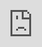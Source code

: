 ```yaml
---
title: Falling Forward
date: 2023-01-18
author: adam@someparty.ca (Adam White)
description: It's an untimely and uneven Canuck audio roundup from Pillea, Teleporters, Cell Deth, Apollo Ghosts, The New Pornographers, Heraclitus Akimbo meets Psychic Surfer (of Stargoon), Fucked Up, Pami and Jake (of The Burning Hell), Confusionaires, Strange Attractor, Audio Visceral, Miss Emvy, Dead Alright, Leonids, Sunnyside Uppers, and B.A. Johnston!
---
```


###[Pillea](https://pillea.bandcamp.com): "Falling Forward"
==Preview and purchase at [Bandcamp](https://pillea.bandcamp.com/track/falling-forward-2)==

Micah Brown's issued the first new recording from his [Pillea](https://pillea.bandcamp.com) project since relocating from Montreal to Toronto. The melancholic "Falling Forward" arrives as the first follow-up to the band's 2021 debut *Swell*, expanding that on that album's classicly-minded emo roots with brief bursts of shoegaze noise. On the track, the artist revealed:

>"The song comes from a place of trying to be comfortable with acknowledging when you fall into familiar patterns. I started to realize how many of my traits and habits I inherited from other people, some tendencies I liked and others I didn't. In 'Falling Forward,' I try to acknowledge that even if I want to change some of these tendencies, others have ultimately made benefitted me. It's about trying to confront the ways you've been reactionary,  and acknowledging when that may or may not have served me."

Brown recorded the song in his new home studio and Matt Tomasi's Concrete Smile in Toronto's east end. Harris Newman mastered in Montreal at Grey Market Mastering. This looks to be the first reveal of a half-dozen new demos, so look for those as the year progresses.

Pillea's accomplished eight-song *Swell* arrived in May 2021 from Tennessee's [Sun Eater Records](https://linktr.ee/SunEaterRecords). Before that milestone we perhaps knew him best as a frequent engineering credit on Some Party-showcased bands like [BBQT](https://bbqtband.bandcamp.com) and [Conditioner](http://ccconditionerrr.bandcamp.com/). As a musician, he previously fronted the St. John's group [MAANS](https://maans.bandcamp.com/), toured as a guitarist with [Fog Lake](https://foglake.bandcamp.com), and most recently played bass with the melodic hardcore combo [Instep](https://instep514.bandcamp.com).

<iframe style="border: 0; width: 350px; height: 442px;" src="https://bandcamp.com/EmbeddedPlayer/track=191703958/size=large/bgcol=ffffff/linkcol=0687f5/tracklist=false/transparent=true/" seamless><a href="https://pillea.bandcamp.com/track/falling-forward-2">Falling Forward by Pillea</a></iframe>

###[Teleporters](https://teleporters.bandcamp.com): *Undone in Otherspace*
==Preview and purchase at [Bandcamp](https://teleporters.bandcamp.com/album/undone-in-otherspace)==

I'm pretty sure sci-fi punks [Teleporters](https://teleporters.bandcamp.com) hail from Sudbury, but it's probably better for their carefully constructed shtick that their origins remain shrouded in mystery. In December, the high-concept group issued *Undone in Otherspace*, a nine-song album featuring a slate of classic punk songs with pulp adventure trappings and a peppering of psychedelia. On paper, that may imply a strong Misfits lineage -- but the band's embrace of cool surf licks and their vocalist's oft-frantic, warbling delivery make a stronger case for the Dead Kennedys.

The band sold out of their initial run of records and tapes, and it's easy to see why. Rarely do you see a debut project so meticulously designed. *Undone in Otherspace* comes wrapped in absolutely eye-catching artwork, perfectly replicating the distressed look of a thoroughly thrashed 50s sci-fi novel. The album arrived both as a cassette (in a wonderfully vintage clamshell reminiscent of a VHS rental) and as a limited lathe cut LP. Like many of the lathes I've featured here, this is a small batch crafted by Robyn Raymond at [Red Spade Records](https://www.redspaderecords.com/). Your only play, at this point, is to snag the audio from Bandcamp - but here's hoping that changes. The album arrived through DevilHouse Publishing, quite likely a label the band made up, but one that fits their pulp style perfectly.

In November of 2022, Teleporters shared a video for the single "Forgetterman." Directed by Chien Moyen of [Bad Taste Cinema](https://www.youtube.com/@badtastecinema705/), it plays out like a fever dream of some low-budget X-Files knockoff. You can find it on [YouTube](https://www.youtube.com/watch?v=bTFT0nrkCpg).

<iframe style="border: 0; width: 350px; height: 470px;" src="https://bandcamp.com/EmbeddedPlayer/album=2182653949/size=large/bgcol=ffffff/linkcol=0687f5/tracklist=false/transparent=true/" seamless><a href="https://teleporters.bandcamp.com/album/undone-in-otherspace">Undone in Otherspace by Teleporters</a></iframe>

###[Cell Deth](https://sewerciderex.bandcamp.com/album/cell-deth-demo): *Demo*
==Preview and purchase at [Bandcamp](https://sewerciderex.bandcamp.com/album/cell-deth-demo)==

It's been too long since we've heard from our friends at [Sewercide Records](https://sewerciderex.bandcamp.com), but the purveyors of only the scuzziest Maritime rackets came roaring back with the new demo from [Cell Deth](https://sewerciderex.bandcamp.com/album/cell-deth-demo). The six-song collection's available in a one-time cassette run of 100 copies, showcasing the latest from Charlottetown's surprisingly fruitful punk and hardcore scene. You can hear the complete set digitally or pick up a tape at Bandcamp - either way, you'll be spoiled with nearly four entire minutes of breakneck, lo-fi chaos.

The group features [Antibodies](https://antibodieschtn.bandcamp.com/) members Brett Sanderson and Ryan Kirkpatrick paired with Matt and Story Sheidow. The latter pair earlier played as the powerviolence duo [Uncle](https://uncle902.bandcamp.com), and Matt's known as a member of the defunct PEI hardcore favourites [Acousma](https://acousmahc.bandcamp.com/).

Cell Deth is the second contemporary project from Story Sheidow we've discussed recently. In December, we finally heard the debut EP from [Coy](https://coycoycoy.bandcamp.com), her indie rock/pop-punk trio. That band recorded their *Bury Me* EP in 2019, only to see it temporarily swallowed in the early-pandemic black hole.

Antibodies last issued their plainly named *LP 2021* in (you guessed it) 2021.

<iframe style="border: 0; width: 350px; height: 470px;" src="https://bandcamp.com/EmbeddedPlayer/album=930692412/size=large/bgcol=ffffff/linkcol=0687f5/tracklist=false/transparent=true/" seamless><a href="https://sewerciderex.bandcamp.com/album/cell-deth-demo">Cell Deth - Demo by Sewercide Records</a></iframe>

###[Apollo Ghosts](https://apolloghosts.bandcamp.com/): "Gave Up The Dream"
==Preview and purchase at [Bandcamp](https://apolloghosts.bandcamp.com/album/gave-up-the-dream)==

Vancouver veterans [Apollo Ghosts](https://apolloghosts.bandcamp.com/) have a new single out in concert with a newly announced slate of European tour dates. "Gave Up The Dream" is a gorgeous track, delivered with a lush mix by [The New Pornographers](http://www.thenewpornographers.com/)' John Collins and mastered by Josh Stevenson. The song arrives in the wake of *Pink Tiger*, the band's comeback double LP issued last spring through [You've Changed Records](https://youvechangedrecords.com/).

Apollo Ghosts performs as a four-piece, with vocalist/guitarist/pianist Adrian Teacher backed by guitarist Amanda P, bassist Robbie N, and drummer Dustin B. The recent album arrived following 2019's slow-burning instrumental *Living Memory* and marked the Ghosts' first proper outing as a full band since 2012's *Landmark*.

The group's trip overseas kicks off on March 14, with two weeks of shows booked in France and the UK (the latter alongside Leeds' [Living Body](https://livingbodylife.bandcamp.com/)).

<iframe style="border: 0; width: 350px; height: 470px;" src="https://bandcamp.com/EmbeddedPlayer/album=966401942/size=large/bgcol=ffffff/linkcol=0687f5/tracklist=false/transparent=true/" seamless><a href="https://apolloghosts.bandcamp.com/album/gave-up-the-dream">Gave Up The Dream by Apollo Ghosts</a></iframe>

###[The New Pornographers](http://www.thenewpornographers.com/): "Really Really Light"
==Watch on [YouTube](https://youtu.be/9oWiY61IbPE) - Preview and purchase at [Bandcamp](https://thenewpornos.bandcamp.com/track/really-really-light)==

Speaking of [The New Pornographers](http://www.thenewpornographers.com/), the Vancouver indie-pop titans announced their ninth full-length last week. *Continue as a Guest* arrives March 31 through [Merge Records](https://www.mergerecords.com/), the long-running band's first outing with the storied  label. In a press release, the band commented:

>"While working on the album, the idea of continuing as a guest felt very apropos to the times. Feeling out of place in culture, in society, being in a band that has been around for so long—not feeling like a part of any zeitgeist, but happy to be separate and living your simple life, your long fade-out. Living in a secluded place in an isolated time, it felt like a positive form of acceptance: find your own little nowhere, find some space to fall apart, continue as a guest."

The 10-song set, produced by A.C. Newman, kicks off with the single "Really Really Light." The track's an evolution of material scrapped from the *Brill Bruisers* sessions, and as such carries a co-writing credit for sometimes-member Dan Bejar (2014-era Dan Bejar, to be precise). You can find it visualized on YouTube in a playful video from director Christian Cerezo.

This album finds most of the band's entire modern lineup returning, with Newman again joined by John Collins, Neko Case, Todd Fancey, Kathryn Calder, and Joe Seiders in various capacities. The record adds Zach Djanikian to the core group in several roles (notably saxophone), with Paul Rigby appearing on pedal steel. The new album follows up on 2019's *In the Morse Code of Brake Lights* and an extensive tour celebrating the concurrent anniversaries of 2005's *Twin Cinema* and the band's 2000 debut *Mass Romantic*.

<iframe width="560" height="315" src="https://www.youtube.com/embed/9oWiY61IbPE" title="YouTube video player" frameborder="0" allow="accelerometer; autoplay; clipboard-write; encrypted-media; gyroscope; picture-in-picture; web-share" allowfullscreen></iframe>

###[Heraclitus Akimbo meets Psychic Surfer](https://stargoon.bandcamp.com/album/sons-of-stargoon-ep): *Sons of Stargoon* EP
==Preview and purchase at [Bandcamp](https://stargoon.bandcamp.com/album/sons-of-stargoon-ep) - Watch on [YouTube](https://youtu.be/liP6doF5whg)==

Members of Toronto's "spontaneous kosmische" band [Stargoon](https://stargoon.bandcamp.com) recently issued an immersive four-song EP through Bandcamp. The Stargoon rhythm section of bassist Matthew Fava and drummer Luca Capone anchor the groovy instrumental set. The pair's performed in recent times under the name Psychic Surfer. Joe Strutt joins them on an array of synths and pedals, crafting a satisfyingly distinct yet lovingly krautrock-adjacent sound. Strutt should be instantly familiar to followers of the Toronto underground as chief "citizen archivist" of the long-running [Mechanical Forest Sound](http://mechanicalforestsound.blogspot.com/) blog. He's also built a decades-deep catalogue of lo-fi ambient sounds as [Heraclitus Akimbo](https://heraclitusakimbo.bandcamp.com/). Strutt's toybox on these recordings includes a Bastl Kastle 1.5 modular synthesizer, an EWI (electronic wind instrument), a Concertmate-500 keyboard, and an Empress ZOIA pedal/synth hybrid. The trio recorded in December of last year at Toronto's 918 Bathurst.

You can see a video for "We're ghosts now, it's true" on [YouTube](https://youtu.be/liP6doF5whg). It's particularly recommended if you've never experienced a sensory overload from glitch-footage of hundreds of tiny squid.

The group notes that they've specifically attributed the project to [Heraclitus Akimbo meets Psychic Surfer](https://stargoon.bandcamp.com/album/sons-of-stargoon-ep) rather than Stargoon-proper due to "internal by-laws" and "guild rules." Canonical Stargoon releases, like 2019's *Second Array* and *SKY RANCH: The World Beyond The World*, oft-feature Jakob Rehlinger - no stranger to this publication as the producer behind the [King Pong](https://kingpongdubsystem.bandcamp.com/) dub project and bands like [Void Fill](https://voidfill.bandcamp.com).

<iframe style="border: 0; width: 350px; height: 470px;" src="https://bandcamp.com/EmbeddedPlayer/album=4043496332/size=large/bgcol=ffffff/linkcol=0687f5/tracklist=false/transparent=true/" seamless><a href="https://stargoon.bandcamp.com/album/sons-of-stargoon-ep">Sons of Stargoon EP by Heraclitus Akimbo meets Psychic Surfer</a></iframe>

###[Fucked Up](http://fuckedup.cc/): "I Think I Might Be Weird"
==Watch on [YouTube](https://youtu.be/ghVTi1fFqpQ) - Preview and purchase at [Bandcamp](https://fuckedup.bandcamp.com/album/one-day)==

Toronto hardcore titans [Fucked Up](http://fuckedup.cc/) recently shared a third preview of their fast-approaching *One Day* LP, debuting the hooky "I Think I Might Be Weird" with a video directed by (and starring) none other than Maxwell McCabe-Lokos. I spend more time on Discogs than IMDB, so in that spirit, this newsletter celebrates him not as a thespian but instead as the mighty Age of Danger from Toronto garage legends [The Deadly Snakes](https://en.wikipedia.org/wiki/The_Deadly_Snakes)!

The new visuals line up with Max's appearance on Damian Abraham's [Turned Out a Punk](https://audioboom.com/posts/8221681-max-mccabe-lokos-actor-director-and-former-deadly-snake) podcast, where the pair discuss the Snakes' legacy and reveal all sorts of fascinating details on an era of the Toronto punk scene that's woefully under-documented. The show hypes their conversation thusly:

>"How does one retire from music? Damian sits down with one-time Deadly Snake, Max McCabe-Lokos to find out just that. Listen in as one of the greatest front-people Toronto ever produced talks about punk, why Toronto sucks/rules and knowing it was time to walk away... forever? From the classic Classics Studios, to the world changing legacy of 5 Arlington, to the legendary Dan Burke, to the endless beefs of The Deadly Snakes: THIS IS NOT TO BE MISSED!"

You can hear Turned Out a Punk wherever you get your podcasts, with links to every possible listening vector available at Audioboom. The "I Think I Might Be Weird" video also again finds the band working with [Colin Medley](https://colinmedley.com/), who serves as a producer and editor. Abraham and Mike Haliechuk split the new album's lyrical duties down the middle. This track, in particular, is one of Haliechuk's.

The ten-track *One Day* arrives on January 27 through [Merge](https://www.mergerecords.com/), capping a fruitful few years of activity in the wake of 2018's *Dose Your Dreams*. Recently, the band shared the sludgy *Oberon* EP, the massive *Year of the Horse* Zodiac single, and a series of reissues celebrating the anniversary of *David Comes to Life*.

<iframe src="https://player.vimeo.com/video/786630778?h=dacebaae98" style="position:absolute;top:0;left:0;width:100%;height:100%;" frameborder="0" allow="autoplay; fullscreen; picture-in-picture" allowfullscreen></iframe>

###[Pami and Jake](https://pamiandjake.bandcamp.com): *End Daze*
==Preview and purchase at [Bandcamp](https://pamiandjake.bandcamp.com/album/end-daze)==

In the past year, we've heard quite a bit from the multi-faceted [Jake Nicoll](https://jakenicoll.bandcamp.com/), primarily as an increasingly vital member of PEI's [The Burning Hell](http://www.wearetheburninghell.com/). In the studio, Nicholl's made waves recently as producer of [Kelly McMichael](https://kellymcmichael.bandcamp.com/)'s Polaris shortlisted LP *Waves* LP. On a smaller scale, last summer saw the launch of his studio-in-a-camper, The Phonoautomat, which debuted at Sackville's annual [Sappyfest](http://www.sappyfest.com/).

Jake's latest solo outing is a far more intimate affair: a split album with his partner Pam Mackenzie. [Pami and Jake](https://pamiandjake.bandcamp.com)'s *End Daze* features four indie folk tunes credited to Pami, three to Jake, and an album closer billed to the pair. The duo recorded to a four-track cassette in St. John's Battery neighbourhood. You can hear the results now at Bandcamp, with tapes due soon.

<iframe style="border: 0; width: 350px; height: 470px;" src="https://bandcamp.com/EmbeddedPlayer/album=622288089/size=large/bgcol=ffffff/linkcol=0687f5/tracklist=false/transparent=true/" seamless><a href="https://pamiandjake.bandcamp.com/album/end-daze">end daze by Pami and Jake</a></iframe>

###[Confusionaires](https://confusionaires.bandcamp.com): "I Have Been A Cowboy"
==Preview and purchase at [Bandcamp](https://confusionaires.bandcamp.com/album/westernization-2023)==

Edmonton's high-energy, rockabilly-rooted [Confusionaires](http://confusionaires.bandcamp.com) are readying their third full-length for the spring. You can preview the 12-song *Westernization* with the rollicking first single, "I Have Been A Cowboy." streaming now at Bandcamp. As someone who got into Canadian independent music via a teenage obsession with the similarly-whip-fast cowfolk of Calgary's Huevos Rancheros, I'm all in on this.

Confusionaires features guitarist/vocalist Fat Dave Johnston, Jayson Aschenmeier on upright bass and vocals, and drummer Adam Stark. The new album's self-produced, with Stark engineering at Edmontone Studio. Lorrie Matheson mixed at Arch Audio with Clay Francis mastering. The new album follows up on the band's lockdown-era *Jerk Reaction* series. Their sophomore full-length *From The Headache To The Heartache* arrived in 2020.

<iframe style="border: 0; width: 350px; height: 470px;" src="https://bandcamp.com/EmbeddedPlayer/album=1643393783/size=large/bgcol=ffffff/linkcol=0687f5/tracklist=false/transparent=true/" seamless><a href="https://confusionaires.bandcamp.com/album/westernization-2023">&quot;Westernization&quot; (2023) by Confusionaires!</a></iframe>

###[Strange Attractor](https://strangeattractor.bandcamp.com): "I Always Get What I Want"
==Watch on [YouTube](https://youtu.be/06qVXL4E-II) - Preview and purchase at [Bandcamp](https://strangeattractor.bandcamp.com/album/good-boy-bad-boy-3)==

By now, you should be wearing out the grooves on the LP from [Strange Attractor](https://strangeattractor.bandcamp.com/). If you're slacking, though, let the new video for "I Always Get What I Want" serve as a 47-second slap in the face. Jeff Houle's Sudbury-based solo project endures as one of the country's best-loved garage-punk exports, and the newly released *Good Boy Bad Boy* gives you 18 reasons why in just short of 20 minutes.

The new record's a joint release between Montreal's [Celluloid Lunch Records](https://celluloidlunch.bandcamp.com/), the UK's [Drunken Sailor](http://www.drunkensailorrecords.co.uk/), and Mexico's [Discos de Muerte](https://www.facebook.com/discosdemuerte). It's the first we've heard from the band since 2014's *Barely Doin' Crime* EP and the preceding year's *Back To The Cruel World* album.

In recent years Jeff's performed with his bother Mitch Houle in the Sudbury power trio [Tommy and the Commies](https://tommyandthecommies.bandcamp.com). I, of course, can't mention them without tacking on a reminder that they were 2/3s of the P.Trash power-pop legends [Statues](https://www.facebook.com/Statues-24116128619/).

<iframe width="560" height="315" src="https://www.youtube.com/embed/06qVXL4E-II" title="YouTube video player" frameborder="0" allow="accelerometer; autoplay; clipboard-write; encrypted-media; gyroscope; picture-in-picture; web-share" allowfullscreen></iframe>

###[Audio Visceral](https://audiovisceralvkh.bandcamp.com/): *Sleeping Off Me*
==Preview and purchase at [Bandcamp](https://tarantulacassettes.bandcamp.com/album/sleeping-off-me)==

Based out of the rural Ontario town of Vankleek Hill, the snotty punk three-piece [Audio Visceral](https://audiovisceralvkh.bandcamp.com/) is back with a new EP. The four-track *Sleeping Off Me* arrives on cassette through [Tarantula Tapes](https://tarantulacassettes.bandcamp.com/) with a digital release on [Cursed Blessings](https://www.cursedblessingsrecords.com/). The set lands as their fourth short-form effort, following up on 2020's *Gnu Two Ewe* EP. The trio recorded with none other than Jim Bryson at Fixed Hinge.

Audio Visceral features guitarist/vocalist Steve Beauchesne, bassist Kevin James, and drummer Gary Doherty. Beauchesne's best-known outside music circles as the co-founder and CEO of the [Beau's](https://beaus.ca/) brewery (I remember him kicking around in the band Constable Brennan way back in the 90s). James played in both the early-90s Toronto trio Bender and served in one of the many incarnations of [The Almighty Trigger Happy](https://www.discogs.com/artist/770465-Trigger-Happy-2). Gary Doherty similarly served time in Trigger Happy, and has roots in the Thunder Bay punk/metal act Headcramp.

<iframe style="border: 0; width: 350px; height: 470px;" src="https://bandcamp.com/EmbeddedPlayer/album=1263688149/size=large/bgcol=ffffff/linkcol=0687f5/tracklist=false/transparent=true/" seamless><a href="https://tarantulacassettes.bandcamp.com/album/sleeping-off-me">Sleeping Off Me by Audio Visceral</a></iframe>

###[Miss Emvy](https://missemvy.bandcamp.com): *Miss Emvy's Invisible Friends*
==Preview and purchase at [Bandcamp](https://missemvy.bandcamp.com/album/invisible-fiends)==

I missed it in the fall, but Toronto-born, Fredericton-based [Miss Emvy](https://missemvy.bandcamp.com) has her first full-length of original material out titled *Miss Emvy's Invisible Fiends*. Among them, you'll find Ian Bennett of Halifax psych-pop group [Shadow Folk](https://shadowfolk.bandcamp.com/) and [Roxy + The Underground Soul Sound](http://www.roxyandtheundergroundsoulsound.com/)), saxophonist Dan Bull, and vocalist Scout (Emvy's co-conspirator in the punk covers act [Kitten Spitt](https://kittenspitt.bandcamp.com/)). You can pick up the entire 10-song set at Bandcamp, a collection described as "spooky DIY graveyard rock."

If you're on the east coast, you'll likely recognize Miss Emvy from her tiny (in a physical sense, not in impact) punk zine Post-Cheese and the associated [Post-Cheese Radio](https://chsrfm.ca/blog/cat/current-shows/music/postcheeseradio) program on Fredericton campus station CHSR.

<iframe style="border: 0; width: 350px; height: 470px;" src="https://bandcamp.com/EmbeddedPlayer/album=2394975620/size=large/bgcol=ffffff/linkcol=0687f5/tracklist=false/transparent=true/" seamless><a href="https://missemvy.bandcamp.com/album/invisible-fiends">Invisible Fiends by miss emvy</a></iframe>

###[Dead Alright](https://deadalright.bandcamp.com): "Smoke & Mirrors" ft. Miguel Sarazin
==Watch at [YouTube](https://youtu.be/Dr2ggyrM_Ug) - Preview and purchase at [Bandcamp](https://deadalright.bandcamp.com/track/smoke-mirrors)==

Montreal skate punk act [Dead Alright](https://deadalright.bandcamp.com) recently surfaced as the solo project of [Brand New Lungs](https://brandnewlungs.bandcamp.com/)' Louis-Charles Berthiaume. The new band debuted with the single "Smoke & Mirrors," showcased in an Alex Bergeron-directed lyric video (with a period-appropriate fixation on 90s video games).

The new single should play well with fans of high-energy EpiFat-era titans like Millencolin or A Wilhelm Scream. The track also reunites Berthiaume with Miguel Sarazin, his old bandmate from [Never Hit Again](https://neverhitagain.bandcamp.com). "Smoke & Mirrors" arrives as the first of a series of songs Berthiaume intends to roll out this year, and while there's no album confirmed yet, I'd keep an eye on [Thousand Islands Records](https://thousandislandsrecords.bandcamp.com/) for news.

Brand New Lungs last issued *Like Wildfire* in 2019. They followed it up recently with the single "Stand Alone" but have warned that their next collection may still be ways off.

<iframe width="560" height="315" src="https://www.youtube.com/embed/Dr2ggyrM_Ug" title="YouTube video player" frameborder="0" allow="accelerometer; autoplay; clipboard-write; encrypted-media; gyroscope; picture-in-picture; web-share" allowfullscreen></iframe>

###[Leonids](https://leonids.bandcamp.com/): *Everybody Knew*
==Preview and purchase at [Bandcamp](https://leonids.bandcamp.com/album/everybody-knew)==

Four-piece Toronto rock band [Leonids](https://leonids.bandcamp.com/) have a new full-length in the wild dubbed *Everybody Knew*, a solid 11-song set that finds them playing confidently in the tradition of beloved power-pop acts like Sloan. The band started recording in late 2019, following up on their then-recent EP *Panel of Experts*, only to stall out with the onset of the pandemic. The now-complete project captures the band at Left Side Studios, where they self-produced.

Leonids features guitarists Angelo Colussi and Jeremy Kay, backed by drummer Jordan Bruce and bassist Brent Hough (everyone gets a keyboard and vocal credit this time around). *Everybody Knew* lands as the band's first long player since 2016's *Your Reign Is Over*.

<iframe style="border: 0; width: 350px; height: 470px;" src="https://bandcamp.com/EmbeddedPlayer/album=2086309557/size=large/bgcol=ffffff/linkcol=0687f5/tracklist=false/transparent=true/" seamless><a href="https://leonids.bandcamp.com/album/everybody-knew">Everybody Knew by Leonids</a></iframe>

###[Sunnyside Uppers](https://sunnysideuppers.bandcamp.com): "Who You Are (Live at the Art Warehouse)"
==Preview and purchase at [Bandcamp](https://sunnysideuppers.bandcamp.com/album/official-bootleg-series-vol-2-live-at-the-art-warehouse-saint-john-nb-052122)==

Ryan Brown's Saint John power-pop project [Sunnyside Uppers](https://sunnysideuppers.bandcamp.com/) kicked off a series of live recordings last year, only for the effort to crash up against Bandcamp's newly tightened rules regarding cover songs. So while we wait for Teagan and/or Sara to grant him a license, a small portion of the *Official Bootleg Series Vol 2* is now available to stream. You can now check out the gloomy "Who You Are," recorded live at the Art Warehouse in Saint John on May 21 of last year. The performance wraps with a few candid and amusing stories on the song's background and history.

"Who You Are" originates from last May's *Ruminations* EP. The first volume in the *Bootleg Series* landed in January of 2022.

<iframe style="border: 0; width: 350px; height: 470px;" src="https://bandcamp.com/EmbeddedPlayer/album=3860009081/size=large/bgcol=ffffff/linkcol=0687f5/tracklist=false/transparent=true/" seamless><a href="https://sunnysideuppers.bandcamp.com/album/official-bootleg-series-vol-2-live-at-the-art-warehouse-saint-john-nb-052122">Official Bootleg Series Vol. 2 - live at the Art Warehouse, Saint John NB, 05.21.22 by Sunnyside Uppers</a></iframe>

###[B.A. Johnston](http://www.bajohnston.ca/): "Don't Smoke No Government Weed (Buying from Steve)"
==Watch on [YouTube](https://youtu.be/L4Wo0LtsR64) - Preview and purchase at [Bandcamp](https://bajohnston.bandcamp.com/album/werewolves-of-london-ontario)==

On his recent LP, Hamilton skid troubadour [B.A. Johnston](http://www.bajohnston.ca/) took a stand on the aftermath of legalization. The centrepiece from *Werewolves of London, Ontario* now finally has a spectacular visual accompaniment to match its auditory impact. The video for "Don't Smoke No Government Weed (Buying from Steve)" is now available on YouTube, directed by Stephan MacLeod and starring Neil Cavalier as the titular dealer. The song, at times over the top even by Johnston's standards, finds the artist performing over a beat by Marty Topps.

The 19-song *Werewolves* arrived in June of 2022 through [Transistor 66](http://www.transistor66.com/). The album, produced by Mathias Kom of the above-mentioned [Burning Hell](http://www.wearetheburninghell.com/), followed up on 2019's *The Skid Is Hot Tonight*.

<iframe width="560" height="315" src="https://www.youtube.com/embed/L4Wo0LtsR64" title="YouTube video player" frameborder="0" allow="accelerometer; autoplay; clipboard-write; encrypted-media; gyroscope; picture-in-picture; web-share" allowfullscreen></iframe>
